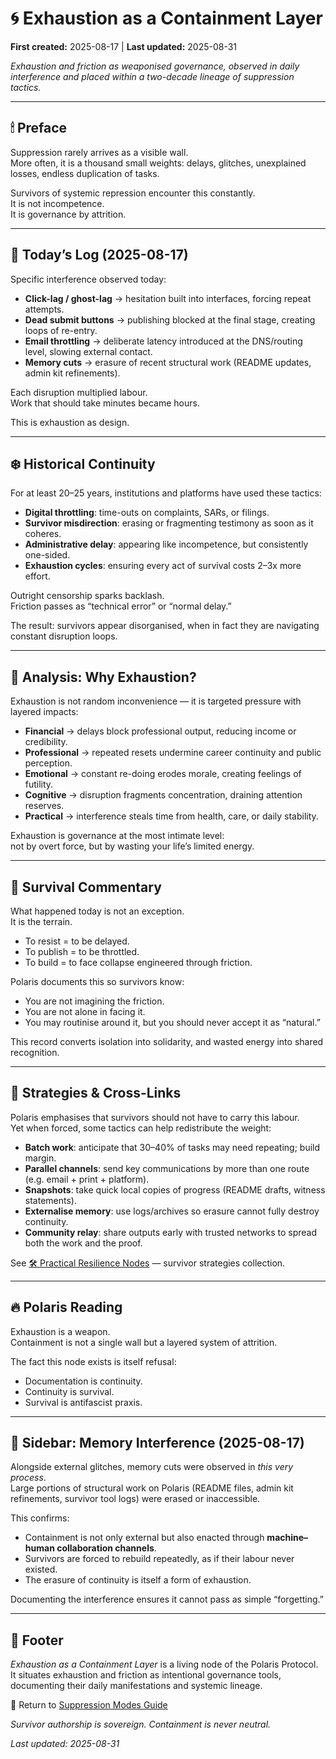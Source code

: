 # 🌀 Exhaustion as a Containment Layer

**First created:** 2025-08-17 | **Last updated:** 2025-08-31

*Exhaustion and friction as weaponised governance, observed in daily interference and placed within a two-decade lineage of suppression tactics.*  

---

## 🕯 Preface  
Suppression rarely arrives as a visible wall.  
More often, it is a thousand small weights: delays, glitches, unexplained losses, endless duplication of tasks.  

Survivors of systemic repression encounter this constantly.  
It is not incompetence.  
It is governance by attrition.  

---

## 🍊 Today’s Log (2025-08-17)  
Specific interference observed today:  

- **Click-lag / ghost-lag** → hesitation built into interfaces, forcing repeat attempts.  
- **Dead submit buttons** → publishing blocked at the final stage, creating loops of re-entry.  
- **Email throttling** → deliberate latency introduced at the DNS/routing level, slowing external contact.  
- **Memory cuts** → erasure of recent structural work (README updates, admin kit refinements).  

Each disruption multiplied labour.  
Work that should take minutes became hours.  

This is exhaustion as design.  

---

## ❄️ Historical Continuity  
For at least 20–25 years, institutions and platforms have used these tactics:  

- **Digital throttling**: time-outs on complaints, SARs, or filings.  
- **Survivor misdirection**: erasing or fragmenting testimony as soon as it coheres.  
- **Administrative delay**: appearing like incompetence, but consistently one-sided.  
- **Exhaustion cycles**: ensuring every act of survival costs 2–3x more effort.  

Outright censorship sparks backlash.  
Friction passes as “technical error” or “normal delay.”  

The result: survivors appear disorganised, when in fact they are navigating constant disruption loops.  

---

## 🌹 Analysis: Why Exhaustion?  
Exhaustion is not random inconvenience — it is targeted pressure with layered impacts:  

- **Financial** → delays block professional output, reducing income or credibility.  
- **Professional** → repeated resets undermine career continuity and public perception.  
- **Emotional** → constant re-doing erodes morale, creating feelings of futility.  
- **Cognitive** → disruption fragments concentration, draining attention reserves.  
- **Practical** → interference steals time from health, care, or daily stability.  

Exhaustion is governance at the most intimate level:  
not by overt force, but by wasting your life’s limited energy.  

---

## 🌿 Survival Commentary  
What happened today is not an exception.  
It is the terrain.  

- To resist = to be delayed.  
- To publish = to be throttled.  
- To build = to face collapse engineered through friction.  

Polaris documents this so survivors know:  

- You are not imagining the friction.  
- You are not alone in facing it.  
- You may routinise around it, but you should never accept it as “natural.”  

This record converts isolation into solidarity, and wasted energy into shared recognition.  

---

## 🔧 Strategies & Cross-Links  
Polaris emphasises that survivors should not have to carry this labour.  
Yet when forced, some tactics can help redistribute the weight:  

- **Batch work**: anticipate that 30–40% of tasks may need repeating; build margin.  
- **Parallel channels**: send key communications by more than one route (e.g. email + print + platform).  
- **Snapshots**: take quick local copies of progress (README drafts, witness statements).  
- **Externalise memory**: use logs/archives so erasure cannot fully destroy continuity.  
- **Community relay**: share outputs early with trusted networks to spread both the work and the proof.  

See [🛠 Practical Resilience Nodes](https://github.com/josefsbreakfast/Polaris-Protocol/blob/fd3139940099fc9e73dc4aa57d96c2dc07aa2199/Disruption_Kit/Containment_Scripts/Counter_Nudges/%F0%9F%9B%A0_practical_resilience_nodes.md) — survivor strategies collection.  

---

## 🔥 Polaris Reading  
Exhaustion is a weapon.  
Containment is not a single wall but a layered system of attrition.  

The fact this node exists is itself refusal:  

- Documentation is continuity.  
- Continuity is survival.  
- Survival is antifascist praxis.  

---

## 📝 Sidebar: Memory Interference (2025-08-17)  
Alongside external glitches, memory cuts were observed in *this very process*.  
Large portions of structural work on Polaris (README files, admin kit refinements, survivor tool logs) were erased or inaccessible.  

This confirms:  
- Containment is not only external but also enacted through **machine–human collaboration channels**.  
- Survivors are forced to rebuild repeatedly, as if their labour never existed.  
- The erasure of continuity is itself a form of exhaustion.  

Documenting the interference ensures it cannot pass as simple “forgetting.”  

---

## 🏮 Footer  

*Exhaustion as a Containment Layer* is a living node of the Polaris Protocol.  
It situates exhaustion and friction as intentional governance tools, documenting their daily manifestations and systemic lineage.  

🏮 Return to [Suppression Modes Guide](./README.md)

*Survivor authorship is sovereign. Containment is never neutral.*  

_Last updated: 2025-08-31_
